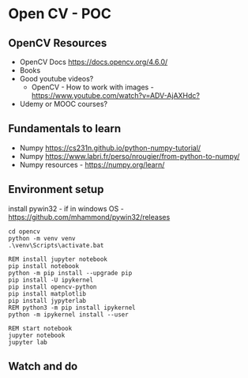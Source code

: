 # Open CV - POC




## OpenCV Resources

* OpenCV Docs <https://docs.opencv.org/4.6.0/>
* Books
* Good youtube videos?
  * OpenCV - How to work with images - <https://www.youtube.com/watch?v=ADV-AjAXHdc?>
* Udemy or MOOC courses?

## Fundamentals to learn

* Numpy <https://cs231n.github.io/python-numpy-tutorial/>
* Numpy <https://www.labri.fr/perso/nrougier/from-python-to-numpy/>
* Numpy resources - <https://numpy.org/learn/>


## Environment setup

install pywin32 - if in windows OS - <https://github.com/mhammond/pywin32/releases>

```batch
cd opencv
python -m venv venv
.\venv\Scripts\activate.bat

REM install jupyter notebook
pip install notebook
python -m pip install --upgrade pip
pip install -U ipykernel
pip install opencv-python
pip install matplotlib
pip install jypyterlab
REM python3 -m pip install ipykernel
python -m ipykernel install --user

REM start notebook
jupyter notebook
jupyter lab
```

## Watch and do


